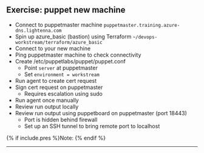 
## Exercise: puppet new machine
+ Connect to puppetmaster machine
`puppetmaster.training.azure-dns.lightenna.com`
+ Spin up azure_basic (bastion) using Terraform
`~/devops-workstream/terraform/azure_basic`
+ Connect to your new machine
+ Ping puppetmaster machine to check connectivity
+ Create /etc/puppetlabs/puppet/puppet.conf
    + Point `server` at puppetmaster
    + Set `environment = workstream`
+ Run agent to create cert request
+ Sign cert request on puppetmaster
    + Requires escalation using sudo
+ Run agent once manually
+ Review run output locally
+ Review run output using puppetboard on puppetmaster (port 18443)
    + Port is hidden behind firewall
    + Set up an SSH tunnel to bring remote port to localhost

{% if include.pres %}Note: {% endif %}

---


